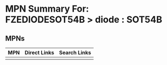 



# MPN Summary For: FZEDIODESOT54B > diode : SOT54B

## MPNs
  

|MPN|Direct Links|Search Links|
| :--- | :--- | :--- |
||||
